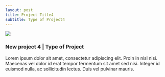 ```yaml
---
layout: post
title: Project Title4
subtitle: Type of Project4
---
```


<img class="latestprojectpic" src="http://fpoimg.com/1200x900">
<h3>New project 4 | Type of Project</h3>
<p>Lorem ipsum dolor sit amet, consectetur adipiscing elit. Proin in nisl nisi. Maecenas vel dolor id erat tempor fermentum sit amet sed nisi. Integer id euismod nulla, ac sollicitudin lectus. Duis vel pulvinar mauris.
</p>
